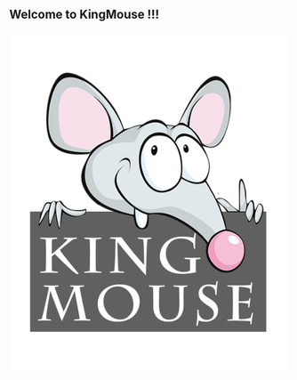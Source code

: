 ## Welcome to KingMouse !!!

![avatar](https://raw.githubusercontent.com/kingmouse-yx/kingmouse-yx.github.io/master/mylogo.png)
